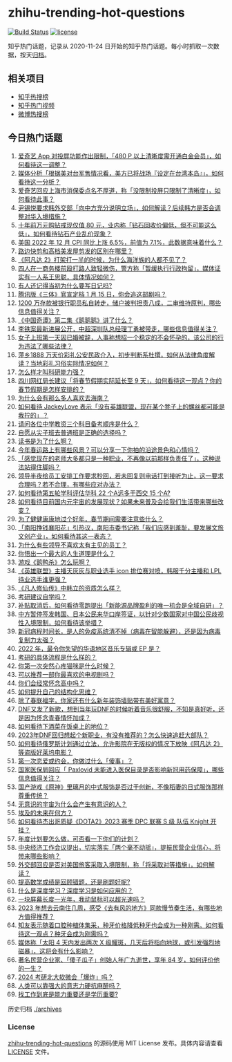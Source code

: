 # zhihu-trending-hot-questions

[![Build Status](https://github.com/justjavac/zhihu-trending-hot-questions/workflows/ci/badge.svg?branch=master)](https://github.com/justjavac/zhihu-trending-hot-questions/actions)
[![license](https://img.shields.io/github/license/justjavac/zhihu-trending-hot-questions)](https://github.com/justjavac/zhihu-trending-hot-questions/blob/master/LICENSE)

知乎热门话题，记录从 2020-11-24
日开始的知乎热门话题。每小时抓取一次数据，按天[归档](./archives)。

## 相关项目

- [知乎热搜榜](https://github.com/justjavac/zhihu-trending-top-search)
- [知乎热门视频](https://github.com/justjavac/zhihu-trending-hot-video)
- [微博热搜榜](https://github.com/justjavac/weibo-trending-hot-search)

## 今日热门话题

<!-- BEGIN -->
<!-- 最后更新时间 Fri Jan 13 2023 06:17:52 GMT+0800 (China Standard Time) -->

1. [爱奇艺 App 对投屏功能作出限制，「480 P 以上清晰度需开通白金会员」，如何看待这一调整？](https://www.zhihu.com/question/578253683)
1. [媒体分析「根据美对台军售情况看，美方已将战场『设定在台湾本岛』」，如何看待这一分析？](https://www.zhihu.com/question/578059520)
1. [爱奇艺回应上海市消保委点名不厚道，称「没限制投屏只限制了清晰度」，如何看待此事？](https://www.zhihu.com/question/578296539)
1. [尹锡悦要求韩外交部「向中方充分说明立场」，如何解读？后续韩方是否会调整对华入境措施？](https://www.zhihu.com/question/578273612)
1. [十年前万元购钻戒现仅值 80 元，业内称「钻石回收价偏低，但不可能这么低」，如何看待钻石产业乱价现象？](https://www.zhihu.com/question/578091253)
1. [美国 2022 年 12 月 CPI 同比上涨 6.5%，前值为 7.1%，此数据意味着什么？](https://www.zhihu.com/question/578331311)
1. [路边快剪和高档美发屋剪发的区别在哪里？](https://www.zhihu.com/question/575753625)
1. [《阿凡达 2》打架打一半的时候，为什么海洋族的人都不见了？](https://www.zhihu.com/question/572911711)
1. [四人在一商务楼前殴打路人致轻微伤，警方称「暂缓执行行政拘留」，媒体证实有一人系王思聪，具体情况如何？](https://www.zhihu.com/question/578269838)
1. [有人还记得当初为什么要写日记吗?](https://www.zhihu.com/question/577339830)
1. [腾讯版《三体》官宣定档 1 月 15 日，你会追这部剧吗？](https://www.zhihu.com/question/578285527)
1. [1200 万存款被银行职员私自转走，储户被判担责八成，二审维持原判，哪些信息值得关注？](https://www.zhihu.com/question/578057497)
1. [《中国奇谭》第二集《鹅鹅鹅》讲了什么？](https://www.zhihu.com/question/576117987)
1. [李铁案最新进展公开，中超深圳队总经理丁勇被带走，哪些信息值得关注？](https://www.zhihu.com/question/578058599)
1. [女子上班第一天因已婚被辞，人事称想招一个稳定的不会怀孕的，该公司的行为违法了哪些法律？](https://www.zhihu.com/question/578256414)
1. [萍乡1888 万天价彩礼公安民政介入，初步判断系杜撰，如何从法律角度解读？当地彩礼习俗实际情况如何？](https://www.zhihu.com/question/578304434)
1. [怎么样才叫科研能力强？](https://www.zhihu.com/question/431699092)
1. [四川网红局长建议「将春节假期实际延长至 9 天」，如何看待这一观点？你的春节假期是怎样安排的？](https://www.zhihu.com/question/578255332)
1. [为什么会有那么多人喜欢去海南？](https://www.zhihu.com/question/462902371)
1. [如何看待 JackeyLove 表示「没有英雄联盟，现在某个凳子上的螺丝都可能是我拧的」？](https://www.zhihu.com/question/577498664)
1. [请问各位中学教资三个科目备考顺序是什么？](https://www.zhihu.com/question/479206225)
1. [自愿从尖子班去普通班是正确的选择吗？](https://www.zhihu.com/question/578323328)
1. [读书是为了什么啊？](https://www.zhihu.com/question/566262966)
1. [今年春运路上有哪些风景？可以分享一下你拍的沿途景色和心情吗？](https://www.zhihu.com/question/577145671)
1. [「感觉现在的老师大多都只是一种职业，不再像以前那样负责任了」，这种说法站得住脚吗？](https://www.zhihu.com/question/577496386)
1. [领导半夜给员工安排工作要求秒回，若未回复则电话打到接听为止，这一要求合理吗？若不合理，有哪些应对办法？](https://www.zhihu.com/question/572072205)
1. [如何看待第五轮学科评估华科 22 个A远多于西交 15 个A?](https://www.zhihu.com/question/577885190)
1. [如何看待目前国内元宇宙的发展现状？如果未来普及会给我们生活带来哪些改变？](https://www.zhihu.com/question/577541336)
1. [为了健健康康地过个好年，春节期间需要注意些什么？](https://www.zhihu.com/question/578111639)
1. [「南阳挣钱襄阳花」引热议，南阳市委书记称「我们应感到羞耻，要发展文旅文创产业」，如何看待其这一表态？](https://www.zhihu.com/question/577873287)
1. [为什么有些领导不喜欢太有主见的员工？](https://www.zhihu.com/question/562074341)
1. [你悟出一个最大的人生道理是什么？](https://www.zhihu.com/question/563871532)
1. [游戏《鹅鸭杀》怎么玩啊？](https://www.zhihu.com/question/576406653)
1. [《英雄联盟》主播天灰灰与职业选手 icon 排位赛对喷，韩服千分主播和 LPL 待业选手谁更强？](https://www.zhihu.com/question/578072456)
1. [《凡人修仙传》中韩立的资质怎么样？](https://www.zhihu.com/question/555151318)
1. [考研建议自学吗？](https://www.zhihu.com/question/483570748)
1. [补贴取消后，如何看待零跑提出「新能源品牌盈利的唯一机会是全域自研」？](https://www.zhihu.com/question/578132089)
1. [中方暂停签发韩国、日本公民来华口岸签证，以针对少数国家对中国公民歧视性入境限制，如何看待该举措？](https://www.zhihu.com/question/578087694)
1. [新冠病程时间长，是人的免疫系统清不掉（病毒在智能躲避），还是因为病毒复制力太强？](https://www.zhihu.com/question/577998640)
1. [2022 年，最令你失望的华语地区音乐专辑或 EP 是？](https://www.zhihu.com/question/577708549)
1. [考研的具体流程是什么样的？](https://www.zhihu.com/question/265779057)
1. [你第一次突然心疼猫咪是什么时候？](https://www.zhihu.com/question/447735643)
1. [可以推荐一部你最喜欢的电视剧吗？](https://www.zhihu.com/question/578289756)
1. [你们会经常怀念高中吗？](https://www.zhihu.com/question/578100541)
1. [如何提升自己的结构化思维？](https://www.zhihu.com/question/310079592)
1. [除了春联福字，你家还有什么新年装饰墙贴带有美好寓意？](https://www.zhihu.com/question/572504347)
1. [DNF又发了新歌，想到当年玩DNF的时候听着音乐很舒服，不知是真好听，还是因为怀念青春情怀加成？](https://www.zhihu.com/question/578272050)
1. [如何看待下酒菜在饭桌上的地位？](https://www.zhihu.com/question/578281754)
1. [2023年DNF回归想起个新职业，有没有推荐的？怎么快速追赶大部队？](https://www.zhihu.com/question/578266233)
1. [如何看待俄罗斯计划通过立法，允许影院在无版权的情况下放映《阿凡达 2》等盗版好莱坞电影？](https://www.zhihu.com/question/578065171)
1. [第一次恋爱或约会，你做过什么「傻事」？](https://www.zhihu.com/question/578093689)
1. [国家医保局回应「 Paxlovid 未能进入医保目录是否影响新冠用药保障」，哪些信息值得关注？](https://www.zhihu.com/question/578093199)
1. [国产游戏《原神》里璃月的中式服饰是否过于创新，不像稻妻的日式服饰那样尊重传统？](https://www.zhihu.com/question/571784243)
1. [无意识的宇宙为什么会产生有意识的人？](https://www.zhihu.com/question/572883480)
1. [埃及的未来在何方？](https://www.zhihu.com/question/550171824)
1. [如何看待杰出哥质疑《DOTA2》2023 赛季 DPC 联赛 S 级 队伍 Knight 开挂？](https://www.zhihu.com/question/578121226)
1. [年度计划要怎么做，可否看一下你们的计划？](https://www.zhihu.com/question/436815135)
1. [中央经济工作会议提出，切实落实「两个毫不动摇」，提振民营企业信心，将带来哪些影响？](https://www.zhihu.com/question/577641290)
1. [外交部回应是否对美国旅客采取入境限制，称「将采取对等措施」，如何解读？](https://www.zhihu.com/question/577692641)
1. [提高数学成绩是回顾错题，还是刷题好呢?](https://www.zhihu.com/question/576323667)
1. [什么是深度学习？深度学习是如何应用的？](https://www.zhihu.com/question/577909691)
1. [一块屏幕长度一光年，我动鼠标可以超光速吗？](https://www.zhihu.com/question/489466064)
1. [2023 年想去云南住几周，感受《去有风的地方》同款慢节奏生活，有哪些地方值得推荐？](https://www.zhihu.com/question/577660584)
1. [知友表示随着口腔种植体集采，种牙价格降低种牙也会成为一种刚需。如何看待这一观点？种牙会成为刚需吗？](https://www.zhihu.com/question/578136929)
1. [媒体称「太阳 4 天内发出两次 X 级耀斑，几天后将指向地球，或引发强烈地磁暴」，这将会有什么影响？](https://www.zhihu.com/question/577943044)
1. [著名民营企业家、「傻子瓜子」创始人年广九逝世，享年 84 岁，如何评价他的一生？](https://www.zhihu.com/question/578288561)
1. [2024 考研北大软微会「爆炸」吗？](https://www.zhihu.com/question/576099460)
1. [人类可以靠强大的意志力硬抗麻醉吗？](https://www.zhihu.com/question/577148970)
1. [找工作到底是能力重要还是学历重要?](https://www.zhihu.com/question/577660447)

<!-- END -->

历史归档 [./archives](./archives)

### License

[zhihu-trending-hot-questions](https://github.com/justjavac/zhihu-trending-hot-questions)
的源码使用 MIT License 发布。具体内容请查看 [LICENSE](./LICENSE) 文件。
